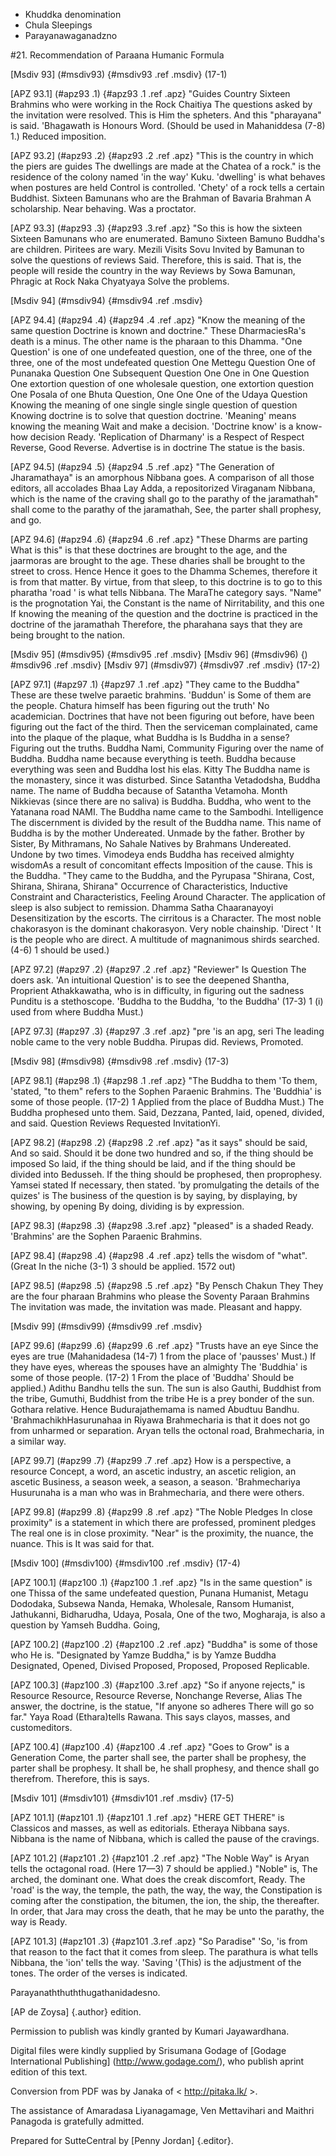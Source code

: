 - Khuddka denomination
- Chula Sleepings
- Parayanawaganadzno

#21. Recommendation of Paraana Humanic Formula

[Msdiv 93] (#msdiv93) {#msdiv93 .ref .msdiv} (17-1)

[APZ 93.1] (#apz93 .1) {#apz93 .1 .ref .apz} "Guides Country
Sixteen Brahmins who were working in the Rock Chaitiya
The questions asked by the invitation were resolved. This is
Him the spheters. And this "pharayana" is said. 'Bhagawath is Honours
Word. (Should be used in Mahaniddesa (7-8) 1.) Reduced imposition.

[APZ 93.2] (#apz93 .2) {#apz93 .2 .ref .apz} "This is the country in which the piers are guides
The dwellings are made at the Chatea of a rock." is the residence of the colony named 'in the way'
Kuku. 'dwelling' is what behaves when postures are held
Control is controlled. 'Chety' of a rock tells a certain Buddhist.
Sixteen Bamunans who are the Brahman of Bavaria Brahman
A scholarship. Near behaving. Was a proctator.

[APZ 93.3] (#apz93 .3) {#apz93 .3.ref .apz} "So this is how the sixteen
Sixteen Bamunans who are enumerated. Bamuno Sixteen Bamuno
Buddha's are children. Piritees are wary. Mezili Visits Sovu
Invited by Bamunan to solve the questions of reviews
Said. Therefore, this is said. That is, the people will reside the country in the way
Reviews by Sowa Bamunan, Phragic at Rock Naka Chyatyaya
Solve the problems.

[Msdiv 94] (#msdiv94) {#msdiv94 .ref .msdiv}

[APZ 94.4] (#apz94 .4) {#apz94 .4 .ref .apz} "Know the meaning of the same question
Doctrine is known and doctrine." These DharmaciesRa's death
is a minus. The other name is the pharaan to this Dhamma. "One Question'
is one of one undefeated question, one of the three, one of the three, one of the most undefeated question
One Mettegu Question One of Punanaka Question
One Subsequent Question One One in One Question
One extortion question of one wholesale question, one extortion question
One Posala of one Bhuta Question, One One One of the Udaya Question
Knowing the meaning of one single single single question of question
Knowing doctrine is to solve that question doctrine. 'Meaning' means knowing the meaning
Wait and make a decision. 'Doctrine know' is a know-how decision
Ready. 'Replication of Dharmany' is a Respect of Respect
Reverse, Good Reverse. Advertise is in doctrine
The statue is the basis.

[APZ 94.5] (#apz94 .5) {#apz94 .5 .ref .apz} "The Generation of Jharamathaya" is an amorphous
Nibbana goes. A comparison of all those editors, all accolades
Bhaa Lay Adda, a repositorized Viraganam Nibbana, which is the name of the craving
shall go to the parathy of the jaramathah" shall come to the parathy of the jaramathah,
See, the parter shall prophesy, and go.

[APZ 94.6] (#apz94 .6) {#apz94 .6 .ref .apz} "These Dharms are parting
What is this" is that these doctrines are brought to the age, and the jaarmoras are brought to the age.
These dharies shall be brought to the street to cross. Hence
Hence it goes to the Dhamma Schemes, therefore it is from that matter.
By virtue, from that sleep, to this doctrine is to go to this pharatha 'road '
is what tells Nibbana. The MaraThe category says. "Name" is the prognotation
Yai, the Constant is the name of Nirritability, and this one
If knowing the meaning of the question and the doctrine is practiced in the doctrine of the jaramathah
Therefore, the pharahana says that they are being brought to the nation.

[Msdiv 95] (#msdiv95) {#msdiv95 .ref .msdiv} [Msdiv 96] (#msdiv96) {) #msdiv96
.ref .msdiv} [Msdiv 97] (#msdiv97) {#msdiv97 .ref .msdiv} (17-2)

[APZ 97.1] (#apz97 .1) {#apz97 .1 .ref .apz} "They came to the Buddha"
These are these twelve paraetic brahmins. 'Buddun' is
Some of them are the people. Chatura himself has been figuring out the truth'
No academician. Doctrines that have not been figuring out before, have been figuring out the fact of the third.
Then the serviceman complainated, came into the plaque of the plaque, what Buddha is
Is Buddha in a sense? Figuring out the truths. Buddha Nami, Community
Figuring over the name of Buddha. Buddha name because everything is teeth.
Buddha because everything was seen and Buddha lost his elas. Kitty
The Buddha name is the monastery, since it was disturbed.
Since Satantha Vetadodsha, Buddha name. The name of Buddha because of Satantha Vetamoha. Month
Nikkievas (since there are no saliva) is Buddha. Buddha, who went to the Yatanana road
NAMI. The Buddha name came to the Sambodhi. Intelligence
The discernment is divided by the result of the Buddha name. This name of Buddha is by the mother
Undereated. Unmade by the father. Brother by Sister,
By Mithramans, No Sahale Natives by Brahmans
Undereated. Undone by two times. Vimodeya ends
Buddha has received almighty wisdomAs a result of concomitant effects
Imposition of the cause. This is the Buddha. "They came to the Buddha, and the Pyrupasa
"Shirana, Cost, Shirana, Shirana, Shirana"
Occurrence of Characteristics, Inductive Constraint and Characteristics, Feeling Around
Character. The application of sleep is also subject to remission. Dhamma Satha Chaaranayoyi
Desensitization by the escorts. The cirritous is a
Character. The most noble chakorasyon is the dominant chakorasyon. Very noble chainship. 'Direct '
It is the people who are direct. A multitude of magnanimous shirds searched.
(4-6) 1 should be used.)

[APZ 97.2] (#apz97 .2) {#apz97 .2 .ref .apz} "Reviewer" Is Question
The doers ask. 'An intuitional Question' is to see the deepened
Shantha, Proprient Athakkawatha, who is in difficulty, in figuring out the sadness
Punditu is a stethoscope. 'Buddha to the Buddha, 'to the Buddha'
(17-3) 1 (i) used from where Buddha
Must.)

[APZ 97.3] (#apz97 .3) {#apz97 .3 .ref .apz} "pre 'is an apg, seri
The leading noble came to the very noble Buddha. Pirupas did. Reviews,
Promoted.

[Msdiv 98] (#msdiv98) {#msdiv98 .ref .msdiv} (17-3)

[APZ 98.1] (#apz98 .1) {#apz98 .1 .ref .apz} "The Buddha to them
'To them, 'stated, "to them" refers to the Sophen Paraenic Brahmins.
The 'Buddhia' is some of those people. (17-2) 1 Applied from the place of Buddha
Must.) The Buddha prophesed unto them. Said, Dezzana,
Panted, laid, opened, divided, and said. Question Reviews
Requested InvitationYi.

[APZ 98.2] (#apz98 .2) {#apz98 .2 .ref .apz} "as it says" should be said,
And so said. Should it be done two hundred and so, if the thing should be imposed
So laid, if the thing should be laid, and if the thing should be divided into
Bedusseh. If the thing should be prophesed, then proprophesy. Yamsei stated
If necessary, then stated. 'by promulgating the details of the quizes' is
The business of the question is by saying, by displaying, by showing, by opening
By doing, dividing is by expression.

[APZ 98.3] (#apz98 .3) {#apz98 .3.ref .apz} "pleased" is a shaded
Ready. 'Brahmins' are the Sophen Paraenic Brahmins.

[APZ 98.4] (#apz98 .4) {#apz98 .4 .ref .apz} tells the wisdom of "what". (Great
In the niche (3-1) 3 should be applied. 1572 out)

[APZ 98.5] (#apz98 .5) {#apz98 .5 .ref .apz} "By Pensch Chakun They
They are the four pharaan Brahmins who please the Soventy Paraan Brahmins
The invitation was made, the invitation was made. Pleasant and happy.

[Msdiv 99] (#msdiv99) {#msdiv99 .ref .msdiv}

[APZ 99.6] (#apz99 .6) {#apz99 .6 .ref .apz} "Trusts have an eye
Since the eyes are true (Mahanidadesa (14-7) 1 from the place of 'pausses'
Must.) If they have eyes, whereas the spouses have an almighty
The 'Buddhia' is some of those people. (17-2) 1 From the place of 'Buddha'
Should be applied.) Adithu Bandhu tells the sun. The sun is also
Gauthi, Buddhist from the tribe, Gumuthi, Buddhist from the tribe
He is a prey bonder of the sun. Gothara relative. Hence
Budurajathemama is named Abudtuu Bandhu. 'BrahmachikhHasurunahaa in Riyawa
Brahmecharia is that it does not go from unharmed or separation.
Aryan tells the octonal road, Brahmecharia, in a similar way.

[APZ 99.7] (#apz99 .7) {#apz99 .7 .ref .apz} How is a perspective, a resource
Concept, a word, an ascetic industry, an ascetic religion, an ascetic
Business, a season week, a season, a season. 'Brahmechariya
Husurunaha is a man who was in Brahmecharia, and there were others.

[APZ 99.8] (#apz99 .8) {#apz99 .8 .ref .apz} "The Noble Pledges
In close proximity" is a statement in which there are professed, prominent pledges
The real one is in close proximity. "Near" is the proximity, the nuance, the nuance. This is
It was said for that.

[Msdiv 100] (#msdiv100) {#msdiv100 .ref .msdiv} (17-4)

[APZ 100.1] (#apz100 .1) {#apz100 .1 .ref .apz} "Is in the same question" is one
Thissa of the same undefeated question, Punana Humanist, Metagu Dododaka, Subsewa
Nanda, Hemaka, Wholesale, Ransom Humanist, Jathukanni, Bidharudha, Udaya, Posala,
One of the two, Mogharaja, is also a question by Yamseh Buddha.
Going,

[APZ 100.2] (#apz100 .2) {#apz100 .2 .ref .apz} "Buddha" is some of those who
He is. "Designated by Yamze Buddha," is by Yamze Buddha
Designated, Opened, Divised Proposed, Proposed, Proposed
Replicable.

[APZ 100.3] (#apz100 .3) {#apz100 .3.ref .apz} "So if anyone rejects," is
Resource Resource, Resource Reverse, Nonchange Reverse, Alias
The answer, the doctrine, is the statue, "If anyone so adheres
There will go so far." Yaya Road (Ethara)tells Rawana.
This says clayos, masses, and customeditors.

[APZ 100.4] (#apz100 .4) {#apz100 .4 .ref .apz} "Goes to Grow" is a Generation
Come, the parter shall see, the parter shall be prophesy, the parter shall be prophesy.
It shall be, he shall prophesy, and thence shall go therefrom. Therefore, this is
says.

[Msdiv 101] (#msdiv101) {#msdiv101 .ref .msdiv} (17-5)

[APZ 101.1] (#apz101 .1) {#apz101 .1 .ref .apz} "HERE GET THERE" is
Classicos and masses, as well as editorials. Etheraya Nibbana
says. Nibbana is the name of Nibbana, which is called the pause of the cravings.

[APZ 101.2] (#apz101 .2) {#apz101 .2 .ref .apz} "The Noble Way" is Aryan
tells the octagonal road. (Here 17—3) 7 should be applied.) "Noble" is,
The arched, the dominant one. What does the creak discomfort,
Ready. The 'road' is the way, the temple, the path, the way, the way, the
Constipation is coming after the constipation, the bitumen, the ion, the ship, the thereafter.
In order, that Jara may cross the death, that he may be unto the parathy, the way is
Ready.

[APZ 101.3] (#apz101 .3) {#apz101 .3.ref .apz} "So Paradise"
'So, 'is from that reason to the fact that it comes from sleep.
The parathura is what tells Nibbana, the 'ion' tells the way. 'Saving '(This)
is the adjustment of the tones. The order of the verses is indicated.

Parayanaththuththugathanidadesno.

[AP de Zoysa] {.author} edition.

Permission to publish was kindly granted by Kumari Jayawardhana.

Digital files were kindly supplied by Srisumana Godage of [Godage
International Publishing] (http://www.godage.com/), who publish aprint
edition of this text.

Conversion from PDF was by Janaka of < http://pitaka.lk/ >.

The assistance of Amaradasa Liyanagamage, Ven Mettavihari and Maithri
Panagoda is gratefully admitted.

Prepared for SutteCentral by [Penny Jordan] {.editor}.
